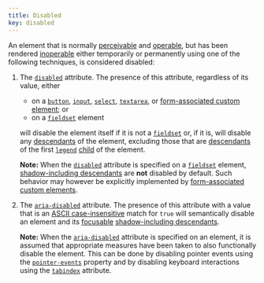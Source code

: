 ```yaml
---
title: Disabled
key: disabled
---
```


An element that is normally [perceivable][] and [operable][], but has been rendered [inoperable][operable] either temporarily or permanently using one of the following techniques, is considered disabled:

1. The [`disabled`][disabled] attribute. The presence of this attribute, regardless of its value, either

    - on a [`button`][button], [`input`][input], [`select`][select], [`textarea`][textarea], or [form-associated custom element][]; or
    - on a [`fieldset`][fieldset] element
    
    will disable the element itself if it is not a [`fieldset`][fieldset] or, if it is, will disable any [descendants][descendant] of the element, excluding those that are [descendants][descendant] of the first [`legend`][legend] [child][] of the element.
    
    **Note:** When the [`disabled`][disabled] attribute is specified on a [`fieldset`][fieldset] element, [shadow-including descendants][shadow-including descendant] are **not** disabled by default. Such behavior may however be explicitly implemented by [form-associated custom elements][form-associated custom element].

2. The [`aria-disabled`][aria-disabled] attribute. The presence of this attribute with a value that is an [ASCII case-insensitive][] match for `true` will semantically disable an element and its [focusable][] [shadow-including descendants][shadow-including descendant]. 

    **Note:** When the [`aria-disabled`][aria-disabled] attribute is specified on an element, it is assumed that appropriate measures have been taken to also functionally disable the element. This can be done by disabling pointer events using the [`pointer-events`][pointer-events] property and by disabling keyboard interactions using the [`tabindex`][tabindex] attribute.

[operable]: https://www.w3.org/TR/wai-aria/#dfn-operable
[perceivable]: https://www.w3.org/TR/wai-aria/#dfn-perceivable
[aria-disabled]: https://www.w3.org/TR/wai-aria/#aria-disabled
[disabled]: https://html.spec.whatwg.org/multipage/form-control-infrastructure.html#attr-fe-disabled
[form-associated custom element]: https://html.spec.whatwg.org/multipage/custom-elements.html#form-associated-custom-element
[button]: https://html.spec.whatwg.org/multipage/form-elements.html#the-button-element
[input]: https://html.spec.whatwg.org/multipage/input.html#the-input-element
[select]: https://html.spec.whatwg.org/multipage/form-elements.html#the-select-element
[textarea]: https://html.spec.whatwg.org/multipage/form-elements.html#the-textarea-element
[fieldset]: https://html.spec.whatwg.org/multipage/form-elements.html#the-fieldset-element
[descendant]: https://dom.spec.whatwg.org/#concept-tree-descendant
[legend]: https://html.spec.whatwg.org/multipage/form-elements.html#the-legend-element
[child]: https://dom.spec.whatwg.org/#concept-tree-child
[shadow-including descendant]: https://dom.spec.whatwg.org/#concept-shadow-including-descendant
[focusable]: https://html.spec.whatwg.org/multipage/interaction.html#focusable-area
[ascii case-insensitive]: https://infra.spec.whatwg.org/#ascii-case-insensitive
[pointer-events]: https://www.w3.org/TR/SVG2/interact.html#PointerEventsProperty
[tabindex]: https://html.spec.whatwg.org/multipage/interaction.html#the-tabindex-attribute
